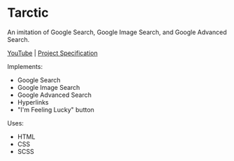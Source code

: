 # Tarctic

An imitation of Google Search, Google Image Search, and Google Advanced Search.

[YouTube](https://www.youtube.com/watch?v=e-ESlJT8-J4) |
[Project Specification](https://cs50.harvard.edu/web/2020/projects/0/search/)

Implements:
- Google Search
- Google Image Search
- Google Advanced Search
- Hyperlinks
- "I'm Feeling Lucky" button

Uses: 
- HTML
- CSS
- SCSS
